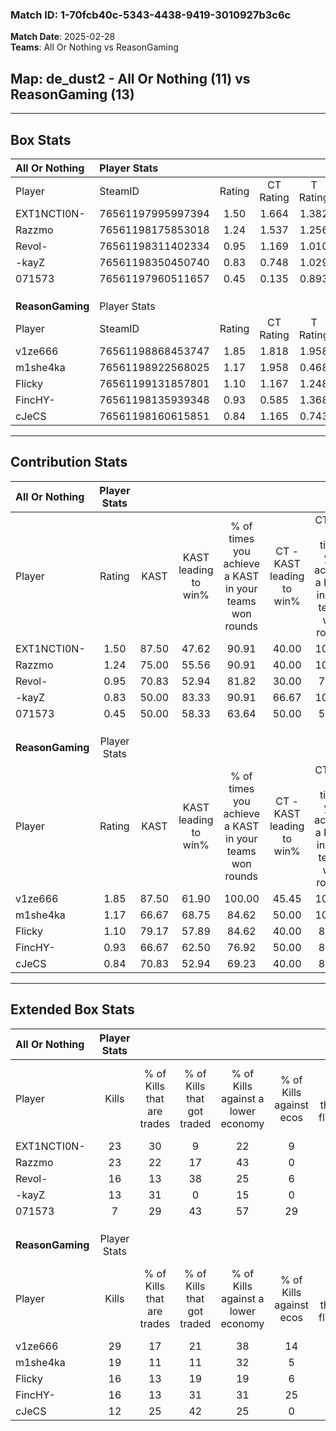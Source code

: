 ### Match ID: 1-70fcb40c-5343-4438-9419-3010927b3c6c  
**Match Date**: 2025-02-28  
**Teams**: All Or Nothing vs ReasonGaming  

## **Map**: de_dust2 - All Or Nothing (11) vs ReasonGaming (13)  
---  

## Box Stats  

| **All Or Nothing** | Player Stats      |        |           |          |       |       |       |         |        |      |     |
| :- | :- | :-: | :-: | :-: | :-: | :-: | :-: | :-: | :-: | :-: | :-: |
| Player             | SteamID           | Rating | CT Rating | T Rating | KAST  |  ADR  | Kills | Assists | Deaths | K/D  | HS% |
| EXT1NCTI0N-        | 76561197995997394 |  1.50  |   1.664   |  1.382   | 87.50 | 86.6  |  23   |    6    |   15   | 1.53 | 43  |
| Razzmo             | 76561198175853018 |  1.24  |   1.537   |  1.256   | 75.00 | 87.5  |  23   |    3    |   22   | 1.05 | 52  |
| Revol-             | 76561198311402334 |  0.95  |   1.169   |  1.010   | 70.83 | 78.1  |  16   |    4    |   21   | 0.76 | 43  |
| -kayZ              | 76561198350450740 |  0.83  |   0.748   |  1.029   | 50.00 | 73.9  |  13   |    2    |   14   | 0.93 | 61  |
| 071573             | 76561197960511657 |  0.45  |   0.135   |  0.893   | 50.00 | 56.1  |   7   |    8    |   20   | 0.35 | 57  |
|                    |                   |        |           |          |       |       |       |         |        |      |     |
|                    |                   |        |           |          |       |       |       |         |        |      |     |
|                    |                   |        |           |          |       |       |       |         |        |      |     |
| **ReasonGaming**   | Player Stats      |        |           |          |       |       |       |         |        |      |     |
| Player             | SteamID           | Rating | CT Rating | T Rating | KAST  |  ADR  | Kills | Assists | Deaths | K/D  | HS% |
| v1ze666            | 76561198868453747 |  1.85  |   1.818   |  1.958   | 87.50 | 120.8 |  29   |    2    |   13   | 2.23 | 44  |
| m1she4ka           | 76561198922568025 |  1.17  |   1.958   |  0.468   | 66.67 | 79.0  |  19   |    4    |   15   | 1.27 | 42  |
| Flicky             | 76561199131857801 |  1.10  |   1.167   |  1.248   | 79.17 | 64.2  |  16   |    2    |   15   | 1.07 | 56  |
| FincHY-            | 76561198135939348 |  0.93  |   0.585   |  1.368   | 66.67 | 59.6  |  16   |    4    |   18   | 0.89 | 81  |
| cJeCS              | 76561198160615851 |  0.84  |   1.165   |  0.743   | 70.83 | 80.4  |  12   |   10    |   21   | 0.57 | 75  |
---  

## Contribution Stats  

| **All Or Nothing** | Player Stats |       |                      |                                                        |                           |                                                             |                          |                                                            |
| :- | :-: | :-: | :-: | :-: | :-: | :-: | :-: | :-: |
| Player             |    Rating    | KAST  | KAST leading to win% | % of times you achieve a KAST in your teams won rounds | CT - KAST leading to win% | CT - % of times you achieve a KAST in your teams won rounds | T - KAST leading to win% | T - % of times you achieve a KAST in your teams won rounds |
| EXT1NCTI0N-        |     1.50     | 87.50 |        47.62         |                         90.91                          |           40.00           |                           100.00                            |          54.55           |                           85.71                            |
| Razzmo             |     1.24     | 75.00 |        55.56         |                         90.91                          |           40.00           |                           100.00                            |          75.00           |                           85.71                            |
| Revol-             |     0.95     | 70.83 |        52.94         |                         81.82                          |           30.00           |                            75.00                            |          85.71           |                           85.71                            |
| -kayZ              |     0.83     | 50.00 |        83.33         |                         90.91                          |           66.67           |                           100.00                            |          100.00          |                           85.71                            |
| 071573             |     0.45     | 50.00 |        58.33         |                         63.64                          |           50.00           |                            50.00                            |          62.50           |                           71.43                            |
|                    |              |       |                      |                                                        |                           |                                                             |                          |                                                            |
|                    |              |       |                      |                                                        |                           |                                                             |                          |                                                            |
|                    |              |       |                      |                                                        |                           |                                                             |                          |                                                            |
| **ReasonGaming**   | Player Stats |       |                      |                                                        |                           |                                                             |                          |                                                            |
| Player             |    Rating    | KAST  | KAST leading to win% | % of times you achieve a KAST in your teams won rounds | CT - KAST leading to win% | CT - % of times you achieve a KAST in your teams won rounds | T - KAST leading to win% | T - % of times you achieve a KAST in your teams won rounds |
| v1ze666            |     1.85     | 87.50 |        61.90         |                         100.00                         |           45.45           |                           100.00                            |          80.00           |                           100.00                           |
| m1she4ka           |     1.17     | 66.67 |        68.75         |                         84.62                          |           50.00           |                           100.00                            |          100.00          |                           75.00                            |
| Flicky             |     1.10     | 79.17 |        57.89         |                         84.62                          |           40.00           |                            80.00                            |          77.78           |                           87.50                            |
| FincHY-            |     0.93     | 66.67 |        62.50         |                         76.92                          |           50.00           |                            80.00                            |          75.00           |                           75.00                            |
| cJeCS              |     0.84     | 70.83 |        52.94         |                         69.23                          |           40.00           |                            80.00                            |          71.43           |                           62.50                            |
---  

## Extended Box Stats  

| **All Or Nothing** | Player Stats |                            |                            |                                    |                         |                              |                                 |        |                             |                                     |                          |                               |                            |
| :- | :-: | :-: | :-: | :-: | :-: | :-: | :-: | :-: | :-: | :-: | :-: | :-: | :-: |
| Player             |    Kills     | % of Kills that are trades | % of Kills that got traded | % of Kills against a lower economy | % of Kills against ecos | % of Kills that are flawless | % of Kills that are close duels | Deaths | % of Deaths that get traded | % of Deaths against a lower economy | % of Deaths against ecos | % of Deaths that are flawless | % of Deaths that are close |
| EXT1NCTI0N-        |      23      |             30             |             9              |                 22                 |            9            |              83              |                0                |   15   |             13              |                 13                  |            0             |              93               |             0              |
| Razzmo             |      23      |             22             |             17             |                 43                 |            0            |              78              |                0                |   22   |             32              |                 18                  |            5             |              73               |             5              |
| Revol-             |      16      |             13             |             38             |                 25                 |            6            |              63              |                6                |   21   |             29              |                 19                  |            5             |              67               |             5              |
| -kayZ              |      13      |             31             |             0              |                 15                 |            0            |              62              |               15                |   14   |             14              |                  7                  |            0             |              29               |             14             |
| 071573             |      7       |             29             |             43             |                 57                 |           29            |              86              |                0                |   20   |             20              |                 20                  |            5             |              70               |             10             |
|                    |              |                            |                            |                                    |                         |                              |                                 |        |                             |                                     |                          |                               |                            |
|                    |              |                            |                            |                                    |                         |                              |                                 |        |                             |                                     |                          |                               |                            |
|                    |              |                            |                            |                                    |                         |                              |                                 |        |                             |                                     |                          |                               |                            |
| **ReasonGaming**   | Player Stats |                            |                            |                                    |                         |                              |                                 |        |                             |                                     |                          |                               |                            |
| Player             |    Kills     | % of Kills that are trades | % of Kills that got traded | % of Kills against a lower economy | % of Kills against ecos | % of Kills that are flawless | % of Kills that are close duels | Deaths | % of Deaths that get traded | % of Deaths against a lower economy | % of Deaths against ecos | % of Deaths that are flawless | % of Deaths that are close |
| v1ze666            |      29      |             17             |             21             |                 38                 |           14            |              62              |               10                |   13   |              8              |                  8                  |            0             |              62               |             0              |
| m1she4ka           |      19      |             11             |             11             |                 32                 |            5            |              74              |                5                |   15   |             13              |                 13                  |            0             |              87               |             0              |
| Flicky             |      16      |             13             |             19             |                 19                 |            6            |              69              |                0                |   15   |             33              |                 20                  |            7             |              80               |             7              |
| FincHY-            |      16      |             13             |             31             |                 31                 |           25            |              63              |                6                |   18   |             11              |                 22                  |            6             |              89               |             0              |
| cJeCS              |      12      |             25             |             42             |                 25                 |            0            |              67              |                8                |   21   |             24              |                 29                  |            10            |              62               |             10             |
